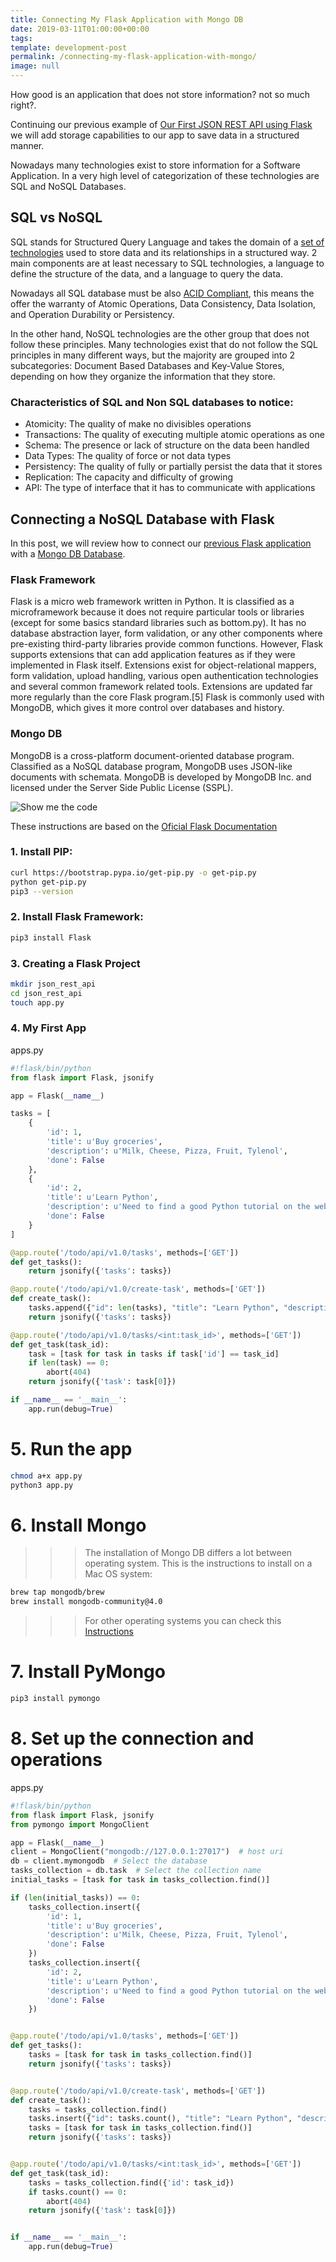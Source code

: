 ```yaml
---
title: Connecting My Flask Application with Mongo DB
date: 2019-03-11T01:00:00+00:00
tags: 
template: development-post
permalink: /connecting-my-flask-application-with-mongo/
image: null
---
```


How good is an application that does not store information? not so much right?. 

Continuing our previous example of [Our First JSON REST API using Flask](https://cobuildlab.com/development-blog/my-first-json-rest-api-with-flask/) we will add storage capabilities to our app to save data in a structured manner.

Nowadays many technologies exist to store information for a Software Application. In a very high level of categorization of these technologies are SQL and NoSQL Databases.

## SQL vs NoSQL

SQL stands for Structured Query Language and takes the domain of a [set of technologies](https://www.geeksforgeeks.org/sql-tutorial/) used to store data and its relationships in a structured way. 2 main components are at least necessary to SQL technologies, a language to define the structure of the data, and a language to query the data.

Nowadays all SQL database must be also [ACID Compliant](https://en.wikipedia.org/wiki/ACID_(computer_science)), this means the offer the warranty of Atomic Operations, Data Consistency, Data Isolation, and Operation Durability or Persistency.

In the other hand, NoSQL technologies are the other group that does not follow these principles. Many technologies exist that do not follow the SQL principles in many different ways, but the majority are grouped into 2 subcategories: Document Based Databases and Key-Value Stores, depending on how they organize the information that they store.

### Characteristics of SQL and Non SQL databases to notice:

- Atomicity: The quality of make  no divisibles operations
- Transactions: The quality of executing multiple atomic operations as one
- Schema: The presence or lack of structure on the data been handled
- Data Types: The quality of force or not data types
- Persistency: The quality of fully or partially persist the data that it stores
- Replication: The capacity and difficulty of growing
- API: The type of interface that it has to communicate with applications


## Connecting a NoSQL Database with Flask

In this post, we will review how to connect our [previous Flask application](https://cobuildlab.com/development-blog/my-first-json-rest-api-with-flask/) with a [Mongo DB Database](https://www.mongodb.com/).

### Flask Framework

Flask is a micro web framework written in Python. It is classified as a microframework because it does not require particular tools or libraries (except for some basics standard libraries such as bottom.py). It has no database abstraction layer, form validation, or any other components where pre-existing third-party libraries provide common functions. However, Flask supports extensions that can add application features as if they were implemented in Flask itself. Extensions exist for object-relational mappers, form validation, upload handling, various open authentication technologies and several common framework related tools. Extensions are updated far more regularly than the core Flask program.[5] Flask is commonly used with MongoDB, which gives it more control over databases and history. 


### Mongo DB

MongoDB is a cross-platform document-oriented database program. Classified as a NoSQL database program, MongoDB uses JSON-like documents with schemata. MongoDB is developed by MongoDB Inc. and licensed under the Server Side Public License (SSPL).

![Show me the code](./media/show-me-the-code.jpeg)


These instructions are based on the [Oficial Flask Documentation](http://flask.pocoo.org/)

### 1. Install PIP:

```bash
curl https://bootstrap.pypa.io/get-pip.py -o get-pip.py
python get-pip.py
pip3 --version
```

### 2. Install Flask Framework:

```bash
pip3 install Flask
```

### 3. Creating a Flask Project

```sh
mkdir json_rest_api
cd json_rest_api
touch app.py

```

### 4. My First App

apps.py

```python
#!flask/bin/python
from flask import Flask, jsonify

app = Flask(__name__)

tasks = [
    {
        'id': 1,
        'title': u'Buy groceries',
        'description': u'Milk, Cheese, Pizza, Fruit, Tylenol', 
        'done': False
    },
    {
        'id': 2,
        'title': u'Learn Python',
        'description': u'Need to find a good Python tutorial on the web', 
        'done': False
    }
]

@app.route('/todo/api/v1.0/tasks', methods=['GET'])
def get_tasks():
    return jsonify({'tasks': tasks})

@app.route('/todo/api/v1.0/create-task', methods=['GET'])
def create_task():
    tasks.append({"id": len(tasks), "title": "Learn Python", "description": "Start with Flask first", "done": False})
    return jsonify({'tasks': tasks})

@app.route('/todo/api/v1.0/tasks/<int:task_id>', methods=['GET'])
def get_task(task_id):
    task = [task for task in tasks if task['id'] == task_id]
    if len(task) == 0:
        abort(404)
    return jsonify({'task': task[0]})

if __name__ == '__main__':
    app.run(debug=True)
```

# 5. Run the app

```sh
chmod a+x app.py
python3 app.py
```

# 6. Install Mongo

>>> The installation of Mongo DB differs a lot between operating system. This is the instructions to install on a Mac OS system:

```bash
brew tap mongodb/brew
brew install mongodb-community@4.0
```

>>> For other operating systems you can check this [Instructions](https://docs.mongodb.com/manual/administration/install-community/)


# 7. Install PyMongo

```bash
pip3 install pymongo

```

# 8. Set up the connection and operations

apps.py

```python
#!flask/bin/python
from flask import Flask, jsonify
from pymongo import MongoClient

app = Flask(__name__)
client = MongoClient("mongodb://127.0.0.1:27017")  # host uri
db = client.mymongodb  # Select the database
tasks_collection = db.task  # Select the collection name
initial_tasks = [task for task in tasks_collection.find()]

if (len(initial_tasks)) == 0:
    tasks_collection.insert({
        'id': 1,
        'title': u'Buy groceries',
        'description': u'Milk, Cheese, Pizza, Fruit, Tylenol',
        'done': False
    })
    tasks_collection.insert({
        'id': 2,
        'title': u'Learn Python',
        'description': u'Need to find a good Python tutorial on the web',
        'done': False
    })


@app.route('/todo/api/v1.0/tasks', methods=['GET'])
def get_tasks():
    tasks = [task for task in tasks_collection.find()]
    return jsonify({'tasks': tasks})


@app.route('/todo/api/v1.0/create-task', methods=['GET'])
def create_task():
    tasks = tasks_collection.find()
    tasks.insert({"id": tasks.count(), "title": "Learn Python", "description": "Start with Flask first", "done": False})
    tasks = [task for task in tasks_collection.find()]
    return jsonify({'tasks': tasks})


@app.route('/todo/api/v1.0/tasks/<int:task_id>', methods=['GET'])
def get_task(task_id):
    tasks = tasks_collection.find({'id': task_id})
    if tasks.count() == 0:
        abort(404)
    return jsonify({'task': task[0]})


if __name__ == '__main__':
    app.run(debug=True)
```